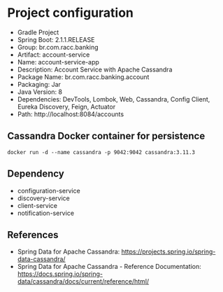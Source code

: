 # Project configuration

- Gradle Project
- Spring Boot: 2.1.1.RELEASE
- Group: br.com.racc.banking
- Artifact: account-service
- Name: account-service-app
- Description: Account Service with Apache Cassandra
- Package Name: br.com.racc.banking.account
- Packaging: Jar
- Java Version: 8
- Dependencies: DevTools, Lombok, Web, Cassandra, Config Client, Eureka Discovery, Feign, Actuator
- Path: http://localhost:8084/accounts


## Cassandra Docker container for persistence

    docker run -d --name cassandra -p 9042:9042 cassandra:3.11.3
    
    
## Dependency

- configuration-service
- discovery-service
- client-service
- notification-service
	

## References

- Spring Data for Apache Cassandra: https://projects.spring.io/spring-data-cassandra/
- Spring Data for Apache Cassandra - Reference Documentation: https://docs.spring.io/spring-data/cassandra/docs/current/reference/html/
